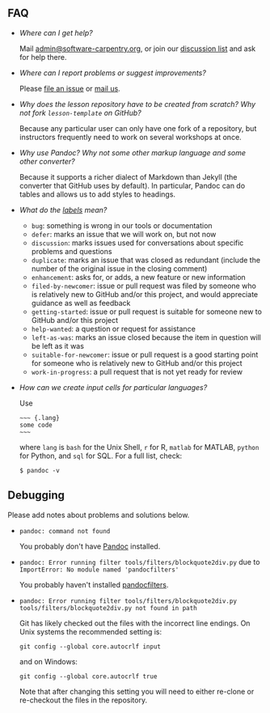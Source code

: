 ## FAQ

*   *Where can I get help?*

    Mail [admin@software-carpentry.org](mailto:admin@software-carpentry.org),
    or join our [discussion list](http://lists.software-carpentry.org/mailman/listinfo/discuss_lists.software-carpentry.org)
    and ask for help there.

*   *Where can I report problems or suggest improvements?*

    Please
    [file an issue](https://github.com/swcarpentry/lesson-template/issues?q=is%3Aopen+is%3Aissue)
    or [mail us](mailto:admin@software-carpentry.org).

*   *Why does the lesson repository have to be created from scratch? Why not fork `lesson-template` on GitHub?*

    Because any particular user can only have one fork of a repository,
    but instructors frequently need to work on several workshops at once.

*   *Why use Pandoc?  Why not some other markup language and some other converter?*

    Because it supports a richer dialect of Markdown than Jekyll
    (the converter that GitHub uses by default).
    In particular, Pandoc can do tables and allows us to add styles to headings.

*   *What do the [labels](https://github.com/swcarpentry/lesson-template/issues?q=is%3Aopen+is%3Aissue) mean?*

    *   `bug`: something is wrong in our tools or documentation
    *   `defer`: marks an issue that we will work on, but not now
    *   `discussion`: marks issues used for conversations about specific problems and questions
    *   `duplicate`: marks an issue that was closed as redundant (include the number of the original issue in the closing comment)
    *   `enhancement`: asks for, or adds, a new feature or new information
    *   `filed-by-newcomer`: issue or pull request was filed by someone who is relatively new to GitHub and/or this project,
        and would appreciate guidance as well as feedback
    *   `getting-started`: issue or pull request is suitable for someone new to GitHub and/or this project
    *   `help-wanted`: a question or request for assistance
    *   `left-as-was`: marks an issue closed because the item in question will be left as it was
    *   `suitable-for-newcomer`: issue or pull request is a good starting point for someone who is relatively new to GitHub and/or this project
    *   `work-in-progress`: a pull request that is not yet ready for review

*   *How can we create input cells for particular languages?*

    Use

        ~~~ {.lang}
        some code
        ~~~

    where `lang` is `bash` for the Unix Shell, `r` for R, `matlab` for MATLAB,
    `python` for Python, and `sql` for SQL. For a full list, check:

    ~~~ {.bash}
    $ pandoc -v
    ~~~

## Debugging

Please add notes about problems and solutions below.

*   `pandoc: command not found`

    You probably don't have [Pandoc](http://pandoc.org/installing.html) installed.

*   `pandoc: Error running filter tools/filters/blockquote2div.py`
    due to `ImportError: No module named 'pandocfilters'`

    You probably haven't installed
    [pandocfilters](https://pypi.python.org/pypi/pandocfilters/1.2.3).

*   `pandoc: Error running filter tools/filters/blockquote2div.py
    tools/filters/blockquote2div.py not found in path`

    Git has likely checked out the files with the incorrect line endings.
    On Unix systems the recommended setting is:

    ~~~ {.bash}
    git config --global core.autocrlf input
    ~~~

    and on Windows:

    ~~~ {.bash}
    git config --global core.autocrlf true
    ~~~

    Note that after changing this setting you will need to either re-clone
    or re-checkout the files in the repository.
